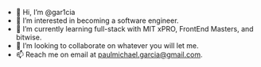 - 👋 Hi, I’m @gar1cia
- 👀 I’m interested in becoming a software engineer.
- 🌱 I’m currently learning full-stack with MIT xPRO, FrontEnd Masters, and bitwise.
- 💞️ I’m looking to collaborate on whatever you will let me.
- 📫 Reach me on email at paulmichael.garcia@gmail.com.

<!---
gar1cia/gar1cia is a ✨ special ✨ repository because its `README.md` (this file) appears on your GitHub profile.
You can click the Preview link to take a look at your changes.
--->
